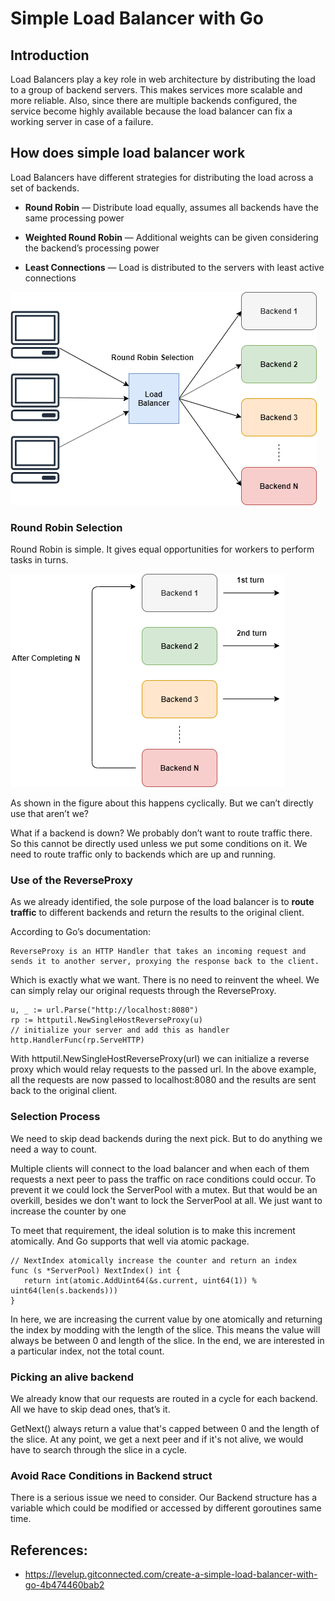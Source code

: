 # Simple Load Balancer with Go

## Introduction

Load Balancers play a key role in web architecture by distributing the load to a group of backend servers. This makes services more scalable and more reliable. Also, since there are multiple backends configured, the service become highly available because the load balancer can fix a working server in case of a failure.

## How does simple load balancer work

Load Balancers have different strategies for distributing the load across a set of backends.

- **Round Robin** — Distribute load equally, assumes all backends have the same processing power

- **Weighted Round Robin** — Additional weights can be given considering the backend’s processing power

- **Least Connections** — Load is distributed to the servers with least active connections

![Round Robin](./Round-Robin.png)

### Round Robin Selection

Round Robin is simple. It gives equal opportunities for workers to perform tasks in turns.

![Round Robin Selection](./Round-Robin-Selection.png)

As shown in the figure about this happens cyclically. But we can’t directly use that aren’t we?

What if a backend is down? We probably don’t want to route traffic there. So this cannot be directly used unless we put some conditions on it. We need to route traffic only to backends which are up and running.

### Use of the ReverseProxy

As we already identified, the sole purpose of the load balancer is to **route traffic** to different backends and return the results to the original client.

According to Go’s documentation:

```
ReverseProxy is an HTTP Handler that takes an incoming request and sends it to another server, proxying the response back to the client.
```

Which is exactly what we want. There is no need to reinvent the wheel. We can simply relay our original requests through the ReverseProxy.

```
u, _ := url.Parse("http://localhost:8080")
rp := httputil.NewSingleHostReverseProxy(u)
// initialize your server and add this as handler
http.HandlerFunc(rp.ServeHTTP)
```

With httputil.NewSingleHostReverseProxy(url) we can initialize a reverse proxy which would relay requests to the passed url. In the above example, all the requests are now passed to localhost:8080 and the results are sent back to the original client.

### Selection Process

We need to skip dead backends during the next pick. But to do anything we need a way to count.

Multiple clients will connect to the load balancer and when each of them requests a next peer to pass the traffic on race conditions could occur. To prevent it we could lock the ServerPool with a mutex. But that would be an overkill, besides we don't want to lock the ServerPool at all. We just want to increase the counter by one

To meet that requirement, the ideal solution is to make this increment atomically. And Go supports that well via atomic package.

```
// NextIndex atomically increase the counter and return an index
func (s *ServerPool) NextIndex() int {
   return int(atomic.AddUint64(&s.current, uint64(1)) % uint64(len(s.backends)))
}
```

In here, we are increasing the current value by one atomically and returning the index by modding with the length of the slice. This means the value will always be between 0 and length of the slice. In the end, we are interested in a particular index, not the total count.

### Picking an alive backend

We already know that our requests are routed in a cycle for each backend. All we have to skip dead ones, that’s it.

GetNext() always return a value that's capped between 0 and the length of the slice. At any point, we get a next peer and if it's not alive, we would have to search through the slice in a cycle.

### Avoid Race Conditions in Backend struct

There is a serious issue we need to consider. Our Backend structure has a variable which could be modified or accessed by different goroutines same time.


## References:

- https://levelup.gitconnected.com/create-a-simple-load-balancer-with-go-4b474460bab2
